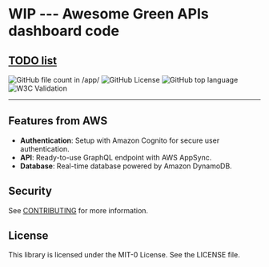 # WIP --- Awesome Green APIs dashboard code

## [TODO list](TODO.md)

<!-- Fun badges from [https://shields.io/badges/](shields.io) -->
![GitHub file count in /app/](https://img.shields.io/github/directory-file-count/adamwirth/awesome-green-apis/app?style=flat-square&logoSize=auto&label=app%20files&color=darkgreen&cacheSeconds=302400)
![GitHub License](https://img.shields.io/github/license/adamwirth/awesome-green-apis?style=flat-square&logoSize=auto&cacheSeconds=604800)
![GitHub top language](https://img.shields.io/github/languages/top/adamwirth/awesome-green-apis?style=flat-square&logoSize=auto&cacheSeconds=302400)
![W3C Validation](https://img.shields.io/w3c-validation/html?targetUrl=https%3A%2F%2Fawesomegreenapis.org%2F&style=flat-square&cacheSeconds=302400)

---

## Features from AWS

* **Authentication**: Setup with Amazon Cognito for secure user authentication.
* **API**: Ready-to-use GraphQL endpoint with AWS AppSync.
* **Database**: Real-time database powered by Amazon DynamoDB.

## Security

See [CONTRIBUTING](CONTRIBUTING.md#security-issue-notifications) for more information.

## License

This library is licensed under the MIT-0 License. See the LICENSE file.
